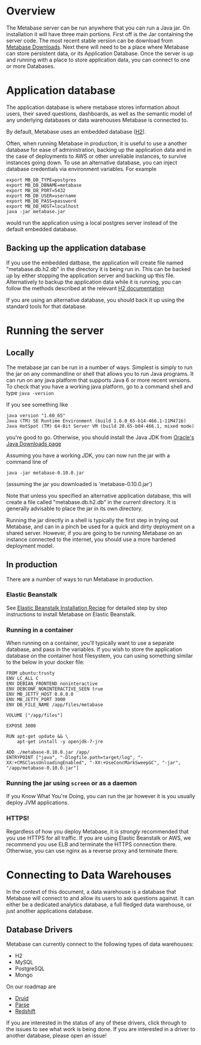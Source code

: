 # Overview

The Metabase server can be run anywhere that you can run a Java jar. On installation it will have three main portions. First off is the Jar containing the server code. The most recent stable version can be download from [Metabase Downloads](http://wwww.metabase.com/downloads). Next there will need to be a place where Metabase can store persistent data, or its Application Database. Once the server is up and running with a place to store application data, you can connect to one or more Databases. 


# Application database

The application database is where metabase stores information about users, their saved questions, dashboards, as well as the semantic model of any underlying databases or data warehouses Metabase is connected to. 

By default, Metabase uses an embedded database ([H2](http://www.h2database.com/)). 

Often, when running Metabase in production, it is useful to use a another database for ease of administration, backing up the application data and in the case of deployments to AWS or other unreliable instances, to survive instances going down.
To use an alternative database, you can inject database credentials via environment variables. For example

    export MB_DB_TYPE=postgres 
    export MB_DB_DBNAME=metabase 
    export MB_DB_PORT=5432 
    export MB_DB_USER=username 
    export MB_DB_PASS=password
    export MB_DB_HOST=localhost
    java -jar metabase.jar

would run the application using a local postgres server instead of the default embedded database.

## Backing up the application database

If you use the embedded datbase, the application will create file named "metabase.db.h2.db" in the directory it is being run in. This can be backed up by either stopping the application server and backing up this file. Alternatively to backup the application data while it is running, you can follow the methods described at the relevant [H2 documentation](http://www.h2database.com/html/tutorial.html#upgrade_backup_restore)

If you are using an alternative database, you should back it up using the standard tools for that database.

# Running the server

## Locally

The metabase jar can be run in a number of ways. Simplest is simply to run the jar on any commandline or shell that allows you to run Java programs.  It can run on any java platform that supports Java 6 or more recent versions. To check that you have a working java platform, go to a command shell and type 
`java -version`

If you see something like

    java version "1.60_65"
    Java (TM) SE Runtime Environment (build 1.6.0_65-b14-466.1-11M4716)
    Java HotSpot (TM) 64-Bit Server VM (build 20.65-b04-466.1, mixed mode)

you're good to go. Otherwise, you should install the Java JDK from [Oracle's Java Downloads page](http://www.oracle.com/technetwork/java/javase/downloads/index.html)

Assuming you have a working JDK, you can now run the jar with a command line of 

`java -jar metabase-0.10.0.jar` 

(assuming the jar you downloaded is 'metabase-0.10.0.jar')

Note that unless you specified an alternative application database, this will create a file called "metabase.db.h2.db" in the current directory. It is generally advisable to place the jar in its own directory.

Running the jar directly in a shell is typically the first step in trying out Metabase, and can in a pinch be used for a quick and dirty deployment on a shared server. However, if you are going to be running Metabase on an instance connected to the internet, you should use a more hardened deployment model.

## In production

There are a number of ways to run Metabase in production. 

### Elastic Beanstalk

See [Elastic Beanstalk Installation Recipe](installing-on-elastic-beanstalk.md) for detailed step by step instructions to install Metabase on Elastic Beanstalk.

### Running in a container

When running on a container, you'll typically want to use a separate database, and pass in the variables. If you wish to store the application database on the container host filesystem, you can using something similar to the below in your docker file:
    
    FROM ubuntu:trusty
    ENV LC_ALL C
    ENV DEBIAN_FRONTEND noninteractive
    ENV DEBCONF_NONINTERACTIVE_SEEN true
    ENV MB_JETTY_HOST 0.0.0.0
    ENV MB_JETTY_PORT 3000
    ENV DB_FILE_NAME /app/files/metabase

    VOLUME ["/app/files"]

    EXPOSE 3000

    RUN apt-get update && \
        apt-get install -y openjdk-7-jre

    ADD ./metabase-0.10.0.jar /app/
    ENTRYPOINT ["java", "-Dlogfile.path=target/log", "-XX:+CMSClassUnloadingEnabled", "-XX:+UseConcMarkSweepGC", "-jar", "/app/metabase-0.10.0.jar"]


### Running the jar using `screen` or as a daemon

If you Know What You're Doing, you can run the jar however it is you usually deploy JVM applications. 

###  HTTPS!

Regardless of how you deploy Metabase, it is *strongly* recommended that you use HTTPS for all traffic. If you are using Elastic Beanstalk or AWS, we recommend you use ELB and terminate the HTTPS connection there. Otherwise, you can use nginx as a reverse proxy and terminate there.


# Connecting to Data Warehouses

In the context of this document, a data warehouse is a database that Metabase will connect to and allow its users to ask questions against. It can either be a dedicated analytics database, a full fledged data warehouse, or just another applications database. 


## Database Drivers
Metabase can currently connect to the following types of data warehouses:

* H2
* MySQL
* PostgreSQL
* Mongo

On our roadmap are

* [Druid](http://www.github.com/metabase/metabase-init/issues/655)
* [Parse](http://www.github.com/metabase/metabase-init/issues/654) 
* [Redshift](http://www.github.com/metabase/metabase-init/issues/652)

If you are interested in the status of any of these drivers, click through to the issues to see what work is being done. If you are interested in a driver to another database, please open an issue!


